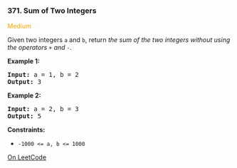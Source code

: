 ### 371. Sum of Two Integers

<span style="color:orange">Medium</span>

Given two integers `a` and `b`, return _the sum of 
the two integers without using the operators `+` and `-`._

__Example 1:__
<pre>
<b>Input:</b> a = 1, b = 2
<b>Output:</b> 3
</pre>

__Example 2:__
<pre>
<b>Input:</b> a = 2, b = 3
<b>Output:</b> 5
</pre>

__Constraints:__
* `-1000 <= a, b <= 1000`

[On LeetCode](https://leetcode.com/problems/sum-of-two-integers/)
